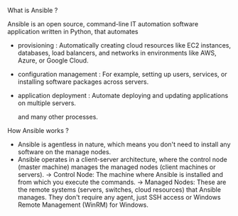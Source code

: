 What is Ansible ?

Ansible is an open source, command-line IT automation software application written in Python, that automates

* provisioning :  Automatically creating cloud resources like EC2 instances, databases, load balancers, and networks in environments like AWS, Azure, or Google Cloud.

* configuration management : For example, setting up users, services, or installing software packages across servers.

* application deployment : Automate deploying and updating applications on multiple servers.

  and many other processes.


How Ansible works ?
* Ansible is agentless in nature, which means you don't need to install any software on the manage nodes.
* Ansible operates in a client-server architecture, where the control node (master machine) manages the managed nodes (client machines or servers).
   ->  Control Node: The machine where Ansible is installed and from which you execute the commands.
   ->  Managed Nodes: These are the remote systems (servers, switches, cloud resources) that Ansible manages. They don't require any agent, just SSH access or Windows Remote Management (WinRM) for Windows.
